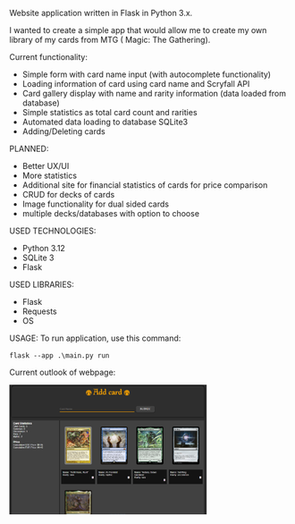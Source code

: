 Website application written in Flask in Python 3.x.

I wanted to create a simple app that would allow me to create my own library of my cards from MTG ( Magic: The Gathering).

Current functionality:
- Simple form with card name input (with autocomplete functionality)
- Loading information of card using card name and Scryfall API
- Card gallery display with name and rarity information (data loaded from database)
- Simple statistics as total card count and rarities
- Automated data loading to database SQLite3
- Adding/Deleting cards

PLANNED:
- Better UX/UI
- More statistics
- Additional site for financial statistics of cards for price comparison
- CRUD for decks of cards
- Image functionality for dual sided cards
- multiple decks/databases with option to choose


USED TECHNOLOGIES:
- Python 3.12
- SQLite 3
- Flask

USED LIBRARIES:
- Flask
- Requests
- OS

USAGE:
To run application, use this command:
```
flask --app .\main.py run
```
Current outlook of webpage:

<img src='./main_site.png' width=70%>
